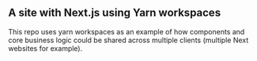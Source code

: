 ## A site with Next.js using Yarn workspaces

This repo uses yarn workspaces as an example of how components and core business logic could be shared across multiple clients (multiple Next websites for example).
